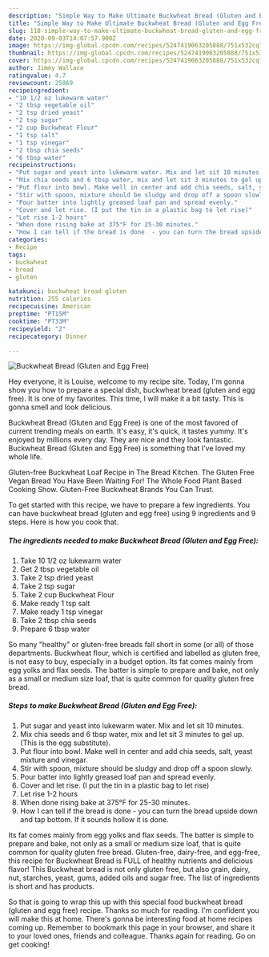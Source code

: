```yaml
---
description: "Simple Way to Make Ultimate Buckwheat Bread (Gluten and Egg Free)"
title: "Simple Way to Make Ultimate Buckwheat Bread (Gluten and Egg Free)"
slug: 118-simple-way-to-make-ultimate-buckwheat-bread-gluten-and-egg-free
date: 2020-09-03T14:07:57.900Z
image: https://img-global.cpcdn.com/recipes/5247419063205888/751x532cq70/buckwheat-bread-gluten-and-egg-free-recipe-main-photo.jpg
thumbnail: https://img-global.cpcdn.com/recipes/5247419063205888/751x532cq70/buckwheat-bread-gluten-and-egg-free-recipe-main-photo.jpg
cover: https://img-global.cpcdn.com/recipes/5247419063205888/751x532cq70/buckwheat-bread-gluten-and-egg-free-recipe-main-photo.jpg
author: Jimmy Wallace
ratingvalue: 4.7
reviewcount: 25869
recipeingredient:
- "10 1/2 oz lukewarm water"
- "2 tbsp vegetable oil"
- "2 tsp dried yeast"
- "2 tsp sugar"
- "2 cup Buckwheat Flour"
- "1 tsp salt"
- "1 tsp vinegar"
- "2 tbsp chia seeds"
- "6 tbsp water"
recipeinstructions:
- "Put sugar and yeast into lukewarm water. Mix and let sit 10 minutes."
- "Mix chia seeds and 6 tbsp water, mix and let sit 3 minutes to gel up. (This is the egg substitute)."
- "Put flour into bowl. Make well in center and add chia seeds, salt, yeast mixture and vinegar."
- "Stir with spoon, mixture should be sludgy and drop off a spoon slowly."
- "Pour batter into lightly greased loaf pan and spread evenly."
- "Cover and let rise. (I put the tin in a plastic bag to let rise)"
- "Let rise 1-2 hours"
- "When done rising bake at 375°F for 25-30 minutes."
- "How I can tell if the bread is done  - you can turn the bread upside down and tap bottom. If it sounds hollow it is done."
categories:
- Recipe
tags:
- buckwheat
- bread
- gluten

katakunci: buckwheat bread gluten 
nutrition: 255 calories
recipecuisine: American
preptime: "PT15M"
cooktime: "PT33M"
recipeyield: "2"
recipecategory: Dinner

---
```



![Buckwheat Bread (Gluten and Egg Free)](https://img-global.cpcdn.com/recipes/5247419063205888/751x532cq70/buckwheat-bread-gluten-and-egg-free-recipe-main-photo.jpg)

Hey everyone, it is Louise, welcome to my recipe site. Today, I'm gonna show you how to prepare a special dish, buckwheat bread (gluten and egg free). It is one of my favorites. This time, I will make it a bit tasty. This is gonna smell and look delicious.

Buckwheat Bread (Gluten and Egg Free) is one of the most favored of current trending meals on earth. It's easy, it's quick, it tastes yummy. It's enjoyed by millions every day. They are nice and they look fantastic. Buckwheat Bread (Gluten and Egg Free) is something that I've loved my whole life.

Gluten-free Buckwheat Loaf Recipe in The Bread Kitchen. The Gluten Free Vegan Bread You Have Been Waiting For! The Whole Food Plant Based Cooking Show. Gluten-Free Buckwheat Brands You Can Trust.


To get started with this recipe, we have to prepare a few ingredients. You can have buckwheat bread (gluten and egg free) using 9 ingredients and 9 steps. Here is how you cook that.

<!--inarticleads1-->

##### The ingredients needed to make Buckwheat Bread (Gluten and Egg Free):

1. Take 10 1/2 oz lukewarm water
1. Get 2 tbsp vegetable oil
1. Take 2 tsp dried yeast
1. Take 2 tsp sugar
1. Take 2 cup Buckwheat Flour
1. Make ready 1 tsp salt
1. Make ready 1 tsp vinegar
1. Take 2 tbsp chia seeds
1. Prepare 6 tbsp water


So many &#34;healthy&#34; or gluten-free breads fall short in some (or all) of those departments. Buckwheat flour, which is certified and labelled as gluten free, is not easy to buy, especially in a budget option. Its fat comes mainly from egg yolks and flax seeds. The batter is simple to prepare and bake, not only as a small or medium size loaf, that is quite common for quality gluten free bread. 

<!--inarticleads2-->

##### Steps to make Buckwheat Bread (Gluten and Egg Free):

1. Put sugar and yeast into lukewarm water. Mix and let sit 10 minutes.
1. Mix chia seeds and 6 tbsp water, mix and let sit 3 minutes to gel up. (This is the egg substitute).
1. Put flour into bowl. Make well in center and add chia seeds, salt, yeast mixture and vinegar.
1. Stir with spoon, mixture should be sludgy and drop off a spoon slowly.
1. Pour batter into lightly greased loaf pan and spread evenly.
1. Cover and let rise. (I put the tin in a plastic bag to let rise)
1. Let rise 1-2 hours
1. When done rising bake at 375°F for 25-30 minutes.
1. How I can tell if the bread is done  - you can turn the bread upside down and tap bottom. If it sounds hollow it is done.


Its fat comes mainly from egg yolks and flax seeds. The batter is simple to prepare and bake, not only as a small or medium size loaf, that is quite common for quality gluten free bread. Gluten-free, dairy-free, and egg-free, this recipe for Buckwheat Bread is FULL of healthy nutrients and delicious flavor! This Buckwheat bread is not only gluten free, but also grain, dairy, nut, starches, yeast, gums, added oils and sugar free. The list of ingredients is short and has products. 

So that is going to wrap this up with this special food buckwheat bread (gluten and egg free) recipe. Thanks so much for reading. I'm confident you will make this at home. There's gonna be interesting food at home recipes coming up. Remember to bookmark this page in your browser, and share it to your loved ones, friends and colleague. Thanks again for reading. Go on get cooking!
